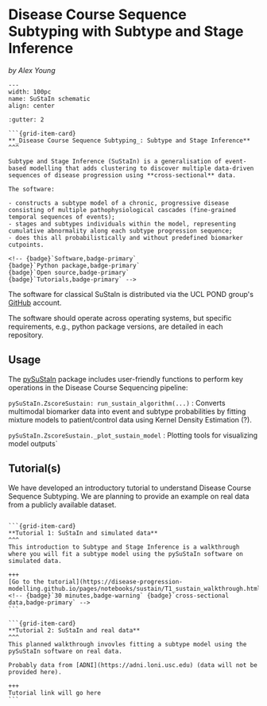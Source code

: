 # Disease Course Sequence Subtyping with Subtype and Stage Inference
_by Alex Young_

```{figure} ../../../_static/img/sustain.png
---
width: 100pc
name: SuStaIn schematic
align: center
```

````{grid}
:gutter: 2

```{grid-item-card}
**_Disease Course Sequence Subtyping_: Subtype and Stage Inference**
^^^

Subtype and Stage Inference (SuStaIn) is a generalisation of event-based modelling that adds clustering to discover multiple data-driven sequences of disease progression using **cross-sectional** data.

The software:

- constructs a subtype model of a chronic, progressive disease consisting of multiple pathophysiological cascades (fine-grained temporal sequences of events);
- stages and subtypes individuals within the model, representing cumulative abnormality along each subtype progression sequence;
- does this all probabilistically and without predefined biomarker cutpoints.

<!-- {badge}`Software,badge-primary`
{badge}`Python package,badge-primary`
{badge}`Open source,badge-primary`
{badge}`Tutorials,badge-primary` -->
````

The software for classical SuStaIn is distributed via the UCL POND group's [GitHub](https://github.com/ucl-pond) account.

The software should operate across operating systems, but specific requirements, e.g., python package versions, are detailed in each repository.

## **Usage**

The [pySuStaIn](https://github.com/ucl-pond/pySuStaIn) package includes user-friendly functions to perform key operations in the Disease Course Sequencing pipeline:

`pySuStaIn.ZscoreSustain: run_sustain_algorithm(...)`
: Converts multimodal biomarker data into event and subtype probabilities by fitting mixture models to patient/control data using Kernel Density Estimation (?).

`pySuStaIn.ZscoreSustain._plot_sustain_model`
: Plotting tools for visualizing model outputs`

## **Tutorial(s)**

We have developed an introductory tutorial to understand Disease Course Sequence Subtyping. We are planning to provide an example on real data from a publicly available dataset.

````{grid}

```{grid-item-card}
**Tutorial 1: SuStaIn and simulated data**
^^^
This introduction to Subtype and Stage Inference is a walkthrough where you will fit a subtype model using the pySuStaIn software on simulated data.

+++
[Go to the tutorial](https://disease-progression-modelling.github.io/pages/notebooks/sustain/T1_sustain_walkthrough.html)
<!-- {badge}`30 minutes,badge-warning` {badge}`cross-sectional data,badge-primary` -->
```

```{grid-item-card}
**Tutorial 2: SuStaIn and real data**
^^^
This planned walkthrough invovles fitting a subtype model using the pySuStaIn software on real data. 

Probably data from [ADNI](https://adni.loni.usc.edu) (data will not be provided here).

+++
Tutorial link will go here
```

````